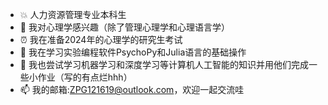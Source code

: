 - 💥 人力资源管理专业本科生
- 👀 我对心理学感兴趣（除了管理心理学和心理语言学）
- ⏰ 我在准备2024年的心理学的研究生考试
- 🌻 我在学习实验编程软件PsychoPy和Julia语言的基础操作
- 🌵 我也尝试学习机器学习和深度学习等计算机人工智能的知识并用他们完成一些小作业（写的有点烂hhh）
- 📫 我的邮箱:ZPG121619@outlook.com，欢迎一起交流哇
